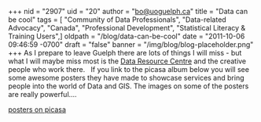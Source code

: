 +++
nid = "2907"
uid = "20"
author = "bo@uoguelph.ca"
title = "Data can be cool"
tags = [ "Community of Data Professionals", "Data-related Advocacy", "Canada", "Professional Development", "Statistical Literacy & Training Users",]
oldpath = "/blog/data-can-be-cool"
date = "2011-10-06 09:46:59 -0700"
draft = "false"
banner = "/img/blog/blog-placeholder.png"
+++
As I prepare to leave Guelph there are lots of things I will miss - but
what I will maybe miss most is the [Data Resource
Centre](http://www.lib.uoguelph.ca/resources/data_resource_centre/) and
the creative people who work there.   If you link to the picasa album
below you will see some awesome posters they have made to showcase
services and bring people into the world of Data and GIS. The images on
some of the posters are really powerful....

[posters on
picasa](https://picasaweb.google.com/bo.wandschneider/DataPosters?authuser=0&authkey=Gv1sRgCO_K-Mff1tSqxQE&feat=directlink)
